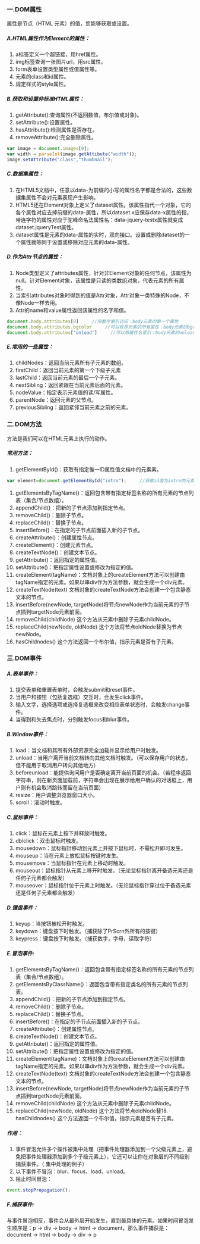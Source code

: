 ### 一.DOM属性
属性是节点（HTML 元素）的值，您能够获取或设置。
##### A.HTML属性作为Element的属性：
1. a标签定义一个超链接，用href属性。
2. img标签查询一张图片url，用src属性。
3. form表单设置类型属性或值属性等。
4. 元素的class和id属性。
5. 规定样式的style属性。

##### B.获取和设置非标准HTML属性：
1. getAttribute():查询属性(不返回数值，布尔值或对象)。
2. setAttribute():设置属性。
3. hasAttribute():检测属性是否存在。
4. removeAttribute():完全删除属性。
  ``` js
  var image = document.images[0];
  var width = parseInt(image.getAttibute("width"));
  image.setAttribute("class","thumbnail");
  ```

##### C.数据集属性：
1. 在HTML5文档中，任意以data-为前缀的小写的属性名字都是合法的，这些数据集属性不会对元素表现产生影响。
2. HTML5还在Element对象上定义了dataset属性。该属性指代一个对象，它的各个属性对应去掉前缀的data-属性，所以dataset.x应保存data-x属性的指，带连字符的属性对应于驼峰命名法属性名：data-jquery-testx属性就变成dataset.jqueryTest属性。
3. dataset属性是元素的data-属性的实时，双向接口。设置或删除dataset的一个属性就等同于设置或移除对应元素的data-属性。

##### D.作为Attr节点的属性：
1. Node类型定义了attributes属性，针对非Element对象的任何节点，该属性为null。针对Element对象，该属性是只读的类数组对象，代表元素的所有属性。
2. 当索引attributes对象时得到的值是Attr对象，Attr对象一类特殊的Node，不像Node一样去用。
3. Attr的name和value属性返回该属性的名字和值。

  ``` js
  document.body.attributes[0]     //用数字索引访问：body元素的第一个属性
  document.body.attributes.bgcolor     //可以枚举元素的所有属性：body元素的bgcolor属性
  document.body.attributes["onload"]     //可以用属性名索引：body元素的onload属性
  ```

##### E.常用的一些属性：

1. childNodes：返回当前元素所有子元素的数组。
1. firstChild：返回当前元素的第一个下级子元素
1. lastChild：返回当前元素的最后一个子元素。
1. nextSibling：返回紧跟在当前元素后面的元素。
1. nodeValue：指定表示元素值的读/写属性。
1. parentNode：返回元素的父节点。
1. previousSibling：返回紧邻当前元素之前的元素。

### 二.DOM方法
方法是我们可以在HTML元素上执行的动作。
##### 常用方法：
1. getElementById()：获取有指定惟一ID属性值文档中的元素素。

  ``` js
  var element=document.getElementById("intro");     //获取id值为intro的元素
  ```

1. getElementsByTagName()：返回包含带有指定标签名称的所有元素的节点列表（集合/节点数组）。
1. appendChild()：把新的子节点添加到指定节点。
1. removeChild()：删除子节点。
1. replaceChild()：替换子节点。
1. insertBefore()：在指定的子节点前面插入新的子节点。
1. createAttribute()：创建属性节点。
1. createElement()：创建元素节点。
1. createTextNode()：创建文本节点。
1. getAttribute()：返回指定的属性值。
1. setAttribute()：把指定属性设置或修改为指定的值。
1. createElement(tagName)：文档对象上的createElement方法可以创建由tagName指定的元素。如果以串div作为方法参数，就会生成一个div元素。
1. createTextNode(text) 文档对象的createTextNode方法会创建一个包含静态文本的节点。
1. insertBefore(newNode, targetNode)将节点newNode作为当前元素的子节点插到targetNode元素前面。
1. removeChild(childNode) 这个方法从元素中删除子元素childNode。
1. replaceChild(newNode, oldNode) 这个方法将节点oldNode替换为节点newNode。
1. hasChildnodes() 这个方法返回一个布尔值，指示元素是否有子元素。

### 三.DOM事件
##### A.表单事件：
1. 提交表单和重置表单时，会触发submit和reset事件。
1. 当用户和按钮（包括复选框）交互时，会发生click事件。
1. 输入文字，选择选项或选择复选框来改变相应表单状态时，会触发change事件。
1. 当得到和失去焦点时，分别触发focus和blur事件。

##### B.Window事件：
1. load：当文档和其所有外部资源完全加载并显示给用户时触发。
1. unload：当用户离开当前文档转向其他文档时触发。（可以保存用户的状态，但不能用于取消用户转向其他地方）
1. beforeunload：能提供询问用户是否确定离开当前页面的机会。（若程序返回字符串，则在新页面加载前，字符串会出现在展示给用户确认的对话框上，用户则有机会取消跳转而留在当前页面）
1. resize：用户调整浏览器窗口大小。
1. scroll：滚动时触发。

##### C.鼠标事件：
1. click：鼠标在元素上按下并释放时触发。
1. dblclick：双击鼠标时触发。
1. mousedown：鼠标指针移动到元素上并按下鼠标时，不需松开即可发生。
1. mouseup：当在元素上放松鼠标按键时发生。
1. mousemove：当鼠标指针在元素上移动时触发。
1. mouseout：鼠标指针从元素上移开时触发。（无论鼠标指针离开备选元素还是任何子元素都会触发）
1. mouseover：鼠标指针位于元素上时触发。（无论鼠标指针穿过位于备选元素还是任何子元素都会触发）

##### D.键盘事件：
1. keyup：当按钮被松开时触发。
1. keydown：键盘按下时触发。（捕获除了PrScrn外所有的按键）
1. keypress：键盘按下时触发。（捕获数字，字母，读取字符）

##### E.冒泡事件:
1. getElementsByTagName()：返回包含带有指定标签名称的所有元素的节点列表（集合/节点数组）。
1. getElementsByClassName()：返回包含带有指定类名的所有元素的节点列表。
1. appendChild()：把新的子节点添加到指定节点。
1. removeChild()：删除子节点。
1. replaceChild()：替换子节点。
1. insertBefore()：在指定的子节点前面插入新的子节点。
1. createAttribute()：创建属性节点。
1. createTextNode()：创建文本节点。
1. getAttribute()：返回指定的属性值。
1. setAttribute()：把指定属性设置或修改为指定的值。
1. createElement(tagName)：文档对象上的createElement方法可以创建由tagName指定的元素。如果以串div作为方法参数，就会生成一个div元素。
1. createTextNode(text) 文档对象的createTextNode方法会创建一个包含静态文本的节点。
1. insertBefore(newNode, targetNode)将节点newNode作为当前元素的子节点插到targetNode元素前面。
1. removeChild(childNode) 这个方法从元素中删除子元素childNode。
1. replaceChild(newNode, oldNode) 这个方法将节点oldNode替18. hasChildnodes() 这个方法返回一个布尔值，指示元素是否有子元素。

##### 作用：
1. 事件冒泡允许多个操作被集中处理（把事件处理器添加到一个父级元素上，避免把事件处理器添加到多个子级元素上），它还可以让你在对象层的不同级别捕获事件。（ 集中处理的例子）
1. 以下事件不冒泡：blur、focus、load、unload。
1. 阻止时间冒泡：
  ``` js
  event.stopPropagation();
  ```

##### F.捕获事件:
  与事件冒泡相反，事件会从最外层开始发生，直到最具体的元素。如果时间冒泡发生顺序是：p -> div -> body -> html -> document，那么事件捕获是：document -> html -> body -> div -> p
